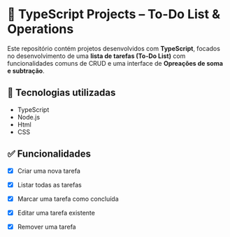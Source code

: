 # 📘 TypeScript Projects – To-Do List & Operations

Este repositório contém projetos desenvolvidos com **TypeScript**, focados no desenvolvimento de uma **lista de tarefas (To-Do List)** com funcionalidades comuns de CRUD e uma interface de **Opreações de soma e subtração**.

## 🚀 Tecnologias utilizadas

- TypeScript
- Node.js
- Html
- CSS


## ✅ Funcionalidades

- [x] Criar uma nova tarefa
- [x] Listar todas as tarefas
- [x] Marcar uma tarefa como concluída
- [x] Editar uma tarefa existente
- [x] Remover uma tarefa

